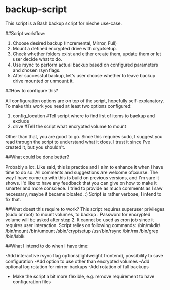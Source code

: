 # backup-script

This script is a Bash backup script for nieche use-case.

##Script workflow: 

1. Choose desired backup (Incremental, Mirror, Full)
2. Mount a defined encrypted drive with cryptsetup.
3. Check whether folders exist and either create them, update them or let user decide what to do.
4. Use rsync to perform actual backup based on configured parameters and chosen rsyn flags.
5. After successful backup, let's user choose whether to leave backup drive mounted or unmount it. 

##How to configure this?

All configuration options are on top of the script, hopefully self-explanatory. To make this work you need at least two options configured:
1) config_location #Tell script where to find list of items to backup and exclude
2) drive #Tell the script what encrypted volume to mount

Other than that, you are good to go. Since this requires sudo, I suggest you read through the script to understand what it does. I trust it since I've created it, but you shouldn't. 

##What could be done better?

Probably a lot. Like said, this is practice and I aim to enhance it when I have time to do so. All comments and suggestions are welcome ofcourse. The way I have come up with this is build on previous versions, and I'm sure it shows. I'd like to have any feedback that you can give on how to make it smarter and more consciece. I tried to provide as much comments as I saw necessary, maybe it became bloated. :) Script is rather verbose, I intend to fix that. 

##What doest this require to work?
This script requires superuser privileges (sudo or root) to mount volumes, to backup . Password for encrypted volume will be asked after step 2. It cannot be used as cron job since it requires user interaction. 
Script relies on following commands: 
/bin/mkdir/
/bin/mount
/bin/umount
/sbin/cryptsetup
/usr/bin/rsync
/bin/rm
/bin/grep
/bin/lsblk

##What I intend to do when I have time:

-Add interactive rsync flag options(lightweight frontend), possibility to save configuration
-Add option to use other than encrypted volumes
-Add optional log rotation for mirror backups
-Add rotation of full backups 
- Make the script a bit more flexible, e.g. remove requirement to have configuration files
